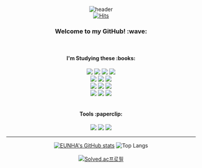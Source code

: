 <div align="center"> 
  
![header](https://capsule-render.vercel.app/api?type=Waving&color=CCE5FF&text=mkway999&fontColor=08298A&fontSize=40) <br>
[![Hits](https://hits.seeyoufarm.com/api/count/incr/badge.svg?url=https%3A%2F%2Fgithub.com%2Fmkway999&count_bg=%239CD9EF&title_bg=%23000000&icon=github.svg&icon_color=%23E7E7E7&title=GITHUB&edge_flat=false)](https://hits.seeyoufarm.com)

<h3> Welcome to my GitHub! :wave: </h3>
<br>
<h4> I'm Studying these :books: </h4>
<img src="https://img.shields.io/badge/JAVA-007396?style=for-the-badge&logo=java&logoColor=white">
<img src="https://img.shields.io/badge/Oracle-F80000?style=for-the-badge&logo=Oracle&logoColor=white">
<img src="https://img.shields.io/badge/GitHub-181717?style=for-the-badge&logo=GitHub&logoColor=white">
<img src="https://img.shields.io/badge/git-F05032?style=for-the-badge&logo=git&logoColor=white">
<br>
<img src="https://img.shields.io/badge/HTML5-E34F26?style=for-the-badge&logo=HTML5&logoColor=white">
<img src="https://img.shields.io/badge/CSS-1572B6?style=for-the-badge&logo=CSS&logoColor=white">
<img src="https://img.shields.io/badge/javascript-F7DF1E?style=for-the-badge&logo=javascript&logoColor=white">
<br>
<img src="https://img.shields.io/badge/jquery-0769AD?style=for-the-badge&logo=jquery&logoColor=white">
<img src="https://img.shields.io/badge/excel-217346?style=for-the-badge&logo=microsoftexcel&logoColor=white">
<img src="https://img.shields.io/badge/access-A4373A?style=for-the-badge&logo=microsoftaccess&logoColor=white">
<br>
<img src="https://img.shields.io/badge/spring-6DB33F?style=for-the-badge&logo=spring&logoColor=white">
<img src="https://img.shields.io/badge/bootstrap-7952B3?style=for-the-badge&logo=bootstrap&logoColor=white">
<img src="https://img.shields.io/badge/json-000000?style=for-the-badge&logo=json&logoColor=white">

<br>
<br>
<h4> Tools :paperclip:</h4>
<img src="https://img.shields.io/badge/eclipseide-2C2255?style=for-the-badge&logo=eclipseide&logoColor=white">
<img src="https://img.shields.io/badge/vscode-007ACC?style=for-the-badge&logo=vscode&logoColor=white">
<img src="https://img.shields.io/badge/editplus-FC390E?style=for-the-badge&logo=editplus&logoColor=white">

<br>

<hr>

[![EUNHA's GitHub stats](https://github-readme-stats.vercel.app/api?username=mkway999&theme=nord)](https://github.com/mkway999/github-readme-stats)
![Top Langs](https://github-readme-stats.vercel.app/api/top-langs/?username=mkway999&layout=compact&count_private=true&theme=merko)
<br><br>
[![Solved.ac프로필](http://mazassumnida.wtf/api/v2/generate_badge?boj=909160)](https://solved.ac/909160)


</div>
